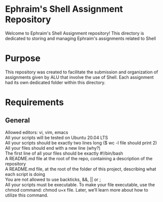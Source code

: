 # Ephraim's Shell Assignment Repository
Welcome to Ephraim's Shell Assignment repository! This directory is dedicated to storing and managing Ephraim's assignments related to Shell 

# Purpose
This repository was created to facilitate the submission and organization of assignments given by ALU that involve the use of Shell. Each assignment had its own dedicated folder within this directory.

# Requirements
## General
Allowed editors: vi, vim, emacs
<br>All your scripts will be tested on Ubuntu 20.04 LTS
<br>All your scripts should be exactly two lines long ($ wc -l file should print 2)
<br>All your files should end with a new line (why?)
<br>The first line of all your files should be exactly #!/bin/bash
<br>A README.md file at the root of the repo, containing a description of the repository
<br>A README.md file, at the root of the folder of this project, describing what each script is doing
<br>You are not allowed to use backticks, &&, || or ;
<br>All your scripts must be executable. To make your file executable, use the chmod command: chmod u+x file. Later, we’ll learn more about how to utilize this command.
